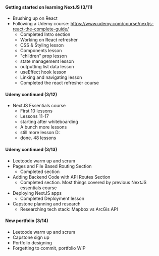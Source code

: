 #### Getting started on learning NextJS (3/11)
* Brushing up on React
* Following a Udemy course: https://www.udemy.com/course/nextjs-react-the-complete-guide/
    * Completed Intro section
    * Working on React refresher
    * CSS & Styling lesson
    * Components lesson
    * "children" prop lesson
    * state management lesson
    * outputting list data lesson
    * useEffect hook lesson
    * Linking and navigating lesson 
    * Completed the react refresher course
#### Udemy continued (3/12)
* NextJS Essentials course
    * First 10 lessons
    * Lessons 11-17
    * starting after whiteboarding 
    * A bunch more lessons
    * still more lesson D:
    * done. 48 lessons
#### Udemy continued (3/13)
* Leetcode warm up and scrum
* Pages and File Based Routing Section
    * Completed section
* Adding Backend Code with API Routes Section
    * Completed section. Most things covered by previous NextJS essentials course
* Deploying NextJS apps
    * Completed Deployment lesson
* Capstone planning and research
    * Researching tech stack: Mapbox vs ArcGis API
#### New portfolio (3/14)
* Leetcode warm up and scrum
* Capstone sign up 
* Portfolio designing 
* Forgetting to commit, portfolio WIP
    

    

